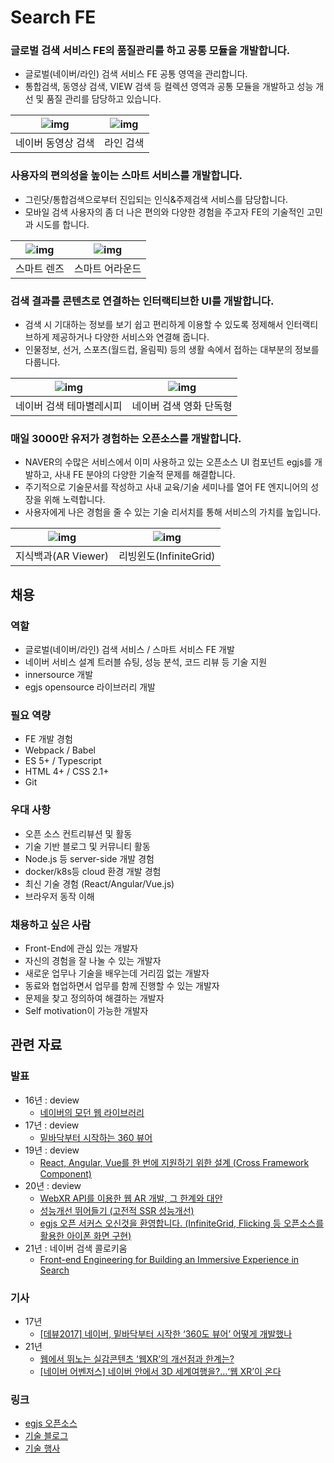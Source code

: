 # Search FE

### 글로벌 검색 서비스 FE의 품질관리를 하고 공통 모듈을 개발합니다.

- 글로벌(네이버/라인) 검색 서비스 FE 공통 영역을 관리합니다.
- 통합검색, 동영상 검색, VIEW 검색 등 컬렉션 영역과 공통 모듈을 개발하고 성능 개선 및 품질 관리를 담당하고 있습니다.


| ![img](./assets/searchfe/feplatform-네이버-검색결과.png) | ![img](./assets/searchfe/feplatform-라인-검색결과.png) |
| -- | -- |
| 네이버 동영상 검색 | 라인 검색 |


### 사용자의 편의성을 높이는 스마트 서비스를 개발합니다.

- 그린닷/통합검색으로부터 진입되는 인식&주제검색 서비스를 담당합니다.
- 모바일 검색 사용자의 좀 더 나은 편의와 다양한 경험을 주고자 FE의 기술적인 고민과 시도를 합니다.

| ![img](./assets/searchfe/feplatform-스마트렌즈.png) | ![img](./assets/searchfe/feplatform-스마트어라운드.png) |
| -- | -- |
| 스마트 렌즈 | 스마트 어라운드 |

### 검색 결과를 콘텐츠로 연결하는 인터랙티브한 UI를 개발합니다.


- 검색 시 기대하는 정보를 보기 쉽고 편리하게 이용할 수 있도록 정제해서 인터랙티브하게 제공하거나 다양한 서비스와 연결해 줍니다.
- 인물정보, 선거, 스포츠(월드컵, 올림픽) 등의 생활 속에서 접하는 대부분의 정보를 다룹니다.

| ![img](./assets/searchfe/feplatform-컨검-테마별레시피.png) | ![img](./assets/searchfe/feplatform-컨검-영화단독형.png) |
| -- | -- |
| 네이버 검색 테마별레시피 | 네이버 검색 영화 단독형 |


### 매일 3000만 유저가 경험하는 오픈소스를 개발합니다.
- NAVER의 수많은 서비스에서 이미 사용하고 있는 오픈소스 UI 컴포넌트 egjs를 개발하고, 사내 FE 분야의 다양한 기술적 문제를 해결합니다.
- 주기적으로 기술문서를 작성하고 사내 교육/기술 세미나를 열어 FE 엔지니어의 성장을 위해 노력합니다.
- 사용자에게 나은 경험을 줄 수 있는 기술 리서치를 통해 서비스의 가치를 높입니다.


| ![img](./assets/searchfe/feplatform-ar.jpg) | ![img](./assets/searchfe/feplatform-리빙윈도.png) |
| -- | -- |
| 지식백과(AR Viewer) | 리빙윈도(InfiniteGrid) |


## 채용
### 역할

- 글로벌(네이버/라인) 검색 서비스 / 스마트 서비스 FE 개발
- 네이버 서비스 설계 트러블 슈팅, 성능 분석, 코드 리뷰 등 기술 지원
- innersource 개발
- egjs opensource 라이브러리 개발

### 필요 역량
- FE 개발 경험
- Webpack / Babel
- ES 5+ / Typescript
- HTML 4+ / CSS 2.1+ 
- Git

### 우대 사항
- 오픈 소스 컨트리뷰션 및 활동
- 기술 기반 블로그 및 커뮤니티 활동
- Node.js 등 server-side 개발 경험
- docker/k8s등 cloud 환경 개발 경험
- 최신 기술 경험 (React/Angular/Vue.js) 
- 브라우저 동작 이해

### 채용하고 싶은 사람
- Front-End에 관심 있는 개발자
- 자신의 경험을 잘 나눌 수 있는 개발자
- 새로운 업무나 기술을 배우는데 거리낌 없는 개발자
- 동료와 협업하면서 업무를 함께 진행할 수 있는 개발자
- 문제을 찾고 정의하여 해결하는 개발자
- Self motivation이 가능한 개발자

## 관련 자료

### 발표
- 16년 : deview
    - [네이버의 모던 웹 라이브러리](https://deview.kr/2016/schedule#session/165)
- 17년 : deview
    - [밑바닥부터 시작하는 360 뷰어](https://deview.kr/2017/schedule/204)
- 19년 : deview
    - [React, Angular, Vue를 한 번에 지원하기 위한 설계 (Cross Framework Component)](https://deview.kr/2019/schedule/289)
- 20년 : deview
    - [WebXR API를 이용한 웹 AR 개발, 그 한계와 대안](https://deview.kr/2020/sessions/361)
    - [성능개선 뛰어들기 (고전적 SSR 성능개선)](https://deview.kr/2020/sessions/346)
    - [egjs 오픈 서커스 오신것을 환영합니다. (InfiniteGrid, Flicking 등 오픈소스를 활용한 아이폰 화면 구현)](https://deview.kr/2020/sessions/400)
- 21년 : 네이버 검색 콜로키움
    - [Front-end Engineering for Building an Immersive Experience in Search](http://naversearchconf.naver.com/)

### 기사
- 17년
    - [[데뷰2017] 네이버, 밑바닥부터 시작한 ‘360도 뷰어’ 어떻게 개발했나](http://m.ddaily.co.kr/m/m_article/?no=161212)
- 21년
    - [웹에서 뛰노는 실감콘텐츠 ‘웹XR’의 개선점과 한계는?](https://n.news.naver.com/mnews/article/138/0002102997?sid=001)
    - [[네이버 어벤저스] 네이버 안에서 3D 세계여행을?…‘웹 XR’이 온다](https://news.naver.com/main/read.nhn?mode=LSD&mid=shm&sid1=105&oid=138&aid=0002103040)

### 링크
- [egjs 오픈소스](http://naver.github.io/egjs/)
- [기술 블로그](https://medium.com/naver-fe-platform)
- [기술 행사](https://github.com/NAVER-FEPlatform/FEDevtalk)
